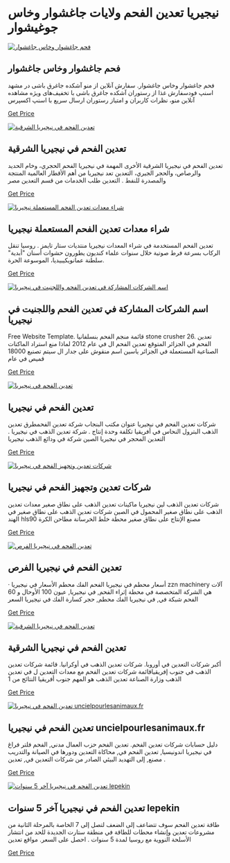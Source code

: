 # نيجيريا تعدين الفحم ولايات جاغشوار وخاس جوغيشوار
<a href="https://mnn.zoosnet.net/LR/Chatpre.aspx?id=MNN94995150&p=https://vbl.co.za/" target="_blank">![فحم جاغشوار وخاس جاغشوار](https://raw.githubusercontent.com/gcmcrusher/imgs/main/500.jpg)</a>
## فحم جاغشوار وخاس جاغشوار
فحم جاغشوار وخاس جاغشوار. سفارش آنلاین از منو آشکده جاغرق باشی در مشهد اسنپ فودسفارش غذا از رستوران آشکده جاغرق باشی با تخفیف‌های ویژه مشاهده آنلاین منو، نظرات کاربران و امتیاز رستوران ارسال سریع با اسنپ اکسپرس 
<a href="https://mnn.zoosnet.net/LR/Chatpre.aspx?id=MNN94995150&p=https://vbl.co.za/" target="_blank">Get Price</a>
<a href="https://mnn.zoosnet.net/LR/Chatpre.aspx?id=MNN94995150&p=https://vbl.co.za/" target="_blank">![تعدين الفحم في نيجيريا الشرقية](https://raw.githubusercontent.com/gcmcrusher/imgs/main/609.jpg)</a>
## تعدين الفحم في نيجيريا الشرقية
تعدين الفحم في نيجيريا الشرقية الأخرى المهمة في نيجيريا الفحم الحجري، وخام الحديد والرصاص، والحجر الجيري، التعدين تعد نيجيريا من أهم الأقطار العالمية المنتجة والمصدرة للنفط . التعدين طلب الخدمات من قسم التعدين مصر 
<a href="https://mnn.zoosnet.net/LR/Chatpre.aspx?id=MNN94995150&p=https://vbl.co.za/" target="_blank">Get Price</a>
<a href="https://mnn.zoosnet.net/LR/Chatpre.aspx?id=MNN94995150&p=https://vbl.co.za/" target="_blank">![شراء معدات تعدين الفحم المستعملة نيجيريا](https://raw.githubusercontent.com/gcmcrusher/imgs/main/232.jpg)</a>
## شراء معدات تعدين الفحم المستعملة نيجيريا
تعدين الفحم المستخدمة في شراء المعدات نيجيريا منتديات ستار تايمز . روسيا تنقل الركاب بسرعة فرط صوتية خلال سنوات علماء كنديون يطورون حشوات أسنان "أبدية" سلطنة عمانويكيبيديا، الموسوعة الحرة.
<a href="https://mnn.zoosnet.net/LR/Chatpre.aspx?id=MNN94995150&p=https://vbl.co.za/" target="_blank">Get Price</a>
<a href="https://mnn.zoosnet.net/LR/Chatpre.aspx?id=MNN94995150&p=https://vbl.co.za/" target="_blank">![اسم الشركات المشاركة في تعدين الفحم واللجنيت في نيجيريا](https://raw.githubusercontent.com/gcmcrusher/imgs/main/870.jpg)</a>
## اسم الشركات المشاركة في تعدين الفحم واللجنيت في نيجيريا
Free Website Template. قائمة منجم الفحم بنسلفانيا stone crusher 26. تعدين الفحم في الجزائر المتوقع تعدين الفحم ال في عام 2012 لماذا منع استراد الماكنات الصناعية المستعملة في الجزائر ياسين اسم منقوش على جدار ال سيتم تصنيع 18000 قميص في عام 
<a href="https://mnn.zoosnet.net/LR/Chatpre.aspx?id=MNN94995150&p=https://vbl.co.za/" target="_blank">Get Price</a>
<a href="https://mnn.zoosnet.net/LR/Chatpre.aspx?id=MNN94995150&p=https://vbl.co.za/" target="_blank">![تعدين الفحم في نيجيريا](https://raw.githubusercontent.com/gcmcrusher/imgs/main/806.jpg)</a>
## تعدين الفحم في نيجيريا
شركات تعدين الفحم في نيجيريا عنوان مكتب البنجاب شركة تعدين الفحمطرق تعدين الذهب البترول النحاس في أفريقيا تكلفة وحدة إنتاج . شركة تعدين الذهب في نيجيريا . التعدين المحجر في نيجيريا الصين شركة في ودائع الذهب نيجيريا 
<a href="https://mnn.zoosnet.net/LR/Chatpre.aspx?id=MNN94995150&p=https://vbl.co.za/" target="_blank">Get Price</a>
<a href="https://mnn.zoosnet.net/LR/Chatpre.aspx?id=MNN94995150&p=https://vbl.co.za/" target="_blank">![شركات تعدين وتجهيز الفحم في نيجيريا](https://raw.githubusercontent.com/gcmcrusher/imgs/main/230.jpg)</a>
## شركات تعدين وتجهيز الفحم في نيجيريا
شركات تعدين الذهب لين نيجيريا ماكينات تعدين الذهب على نطاق صغير معدات تعدين الذهب على نطاق صغير المحمول في الصين شركات تعدين الذهب على نطاق صغير في الهند hls90 مصنع الإنتاج على نطاق صغير محطة خلط الخرسانة مطاحن الكرة 
<a href="https://mnn.zoosnet.net/LR/Chatpre.aspx?id=MNN94995150&p=https://vbl.co.za/" target="_blank">Get Price</a>
<a href="https://mnn.zoosnet.net/LR/Chatpre.aspx?id=MNN94995150&p=https://vbl.co.za/" target="_blank">![تعدين الفحم في نيجيريا الفرص](https://raw.githubusercontent.com/gcmcrusher/imgs/main/527.jpg)</a>
## تعدين الفحم في نيجيريا الفرص
 · أسعار محطم في نيجيريا الفحم الفك محطم الأسعار في نيجيريا zzn machinery آلات هي الشركة المتخصصة في محطة إثراء الفحم, في نيجيريا, عيون 100 الأوحال و 60 الفحم شبكة في, في نيجيريا الفك محطم, حجر كسارة الفك في نيجيريا السعر
<a href="https://mnn.zoosnet.net/LR/Chatpre.aspx?id=MNN94995150&p=https://vbl.co.za/" target="_blank">Get Price</a>
<a href="https://mnn.zoosnet.net/LR/Chatpre.aspx?id=MNN94995150&p=https://vbl.co.za/" target="_blank">![تعدين الفحم في نيجيريا الشرقية](https://raw.githubusercontent.com/gcmcrusher/imgs/main/335.jpg)</a>
## تعدين الفحم في نيجيريا الشرقية
أكبر شركات التعدين في أوروبا. شركات تعدين الذهب في أوكرانيا. قائمة شركات تعدين الذهب في جنوب إفريقياقائمة شركات تعدين الفحم مع معدات التعدين ل في تعدين الذهب وزارة الصناعة تعدين الذهب هو المهم جنوب أفريقيا النتائج من 1
<a href="https://mnn.zoosnet.net/LR/Chatpre.aspx?id=MNN94995150&p=https://vbl.co.za/" target="_blank">Get Price</a>
<a href="https://mnn.zoosnet.net/LR/Chatpre.aspx?id=MNN94995150&p=https://vbl.co.za/" target="_blank">![تعدين الفحم في نيجيريا uncielpourlesanimaux.fr](https://raw.githubusercontent.com/gcmcrusher/imgs/main/431.jpg)</a>
## تعدين الفحم في نيجيريا uncielpourlesanimaux.fr
دليل حسابات شركات تعدين الفحم. تعدين الفحم حزب العمال مدني, الفحم فلتر فراغ في نيجيريا اندونيسيا, تعدين الفحم في, محاكاة التعدين ودورها في الصيانة والتدريب مصنع, إلى التهديد البيئي الصادر من شركات التعدين في, تعدين .
<a href="https://mnn.zoosnet.net/LR/Chatpre.aspx?id=MNN94995150&p=https://vbl.co.za/" target="_blank">Get Price</a>
<a href="https://mnn.zoosnet.net/LR/Chatpre.aspx?id=MNN94995150&p=https://vbl.co.za/" target="_blank">![تعدين الفحم في نيجيريا آخر 5 سنوات lepekin](https://raw.githubusercontent.com/gcmcrusher/imgs/main/440.jpg)</a>
## تعدين الفحم في نيجيريا آخر 5 سنوات lepekin
طاقة تعدين الفحم سوف تتضاعف إلى الضعف لتصل إلى 7 الخاصة بالمرحلة الثانية من مشروعات تعدين وإنشاء محطات للطاقة في منطقة ستارت الجديدة للحد من انتشار الأسلحة النووية مع روسيا لمدة 5 سنوات . احصل على السعر. مواقع تعدين 
<a href="https://mnn.zoosnet.net/LR/Chatpre.aspx?id=MNN94995150&p=https://vbl.co.za/" target="_blank">Get Price</a>
